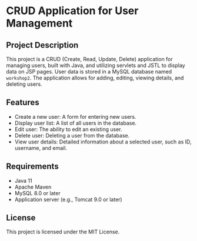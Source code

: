 # CRUD Application for User Management

## Project Description

This project is a CRUD (Create, Read, Update, Delete) application for managing users, built with Java, and utilizing servlets and JSTL to display data on JSP pages. User data is stored in a MySQL database named `workshop2`. The application allows for adding, editing, viewing details, and deleting users.

## Features

- Create a new user: A form for entering new users.
- Display user list: A list of all users in the database.
- Edit user: The ability to edit an existing user.
- Delete user: Deleting a user from the database.
- View user details: Detailed information about a selected user, such as ID, username, and email.

## Requirements

- Java 11
- Apache Maven
- MySQL 8.0 or later
- Application server (e.g., Tomcat 9.0 or later)

## License
This project is licensed under the MIT License.
